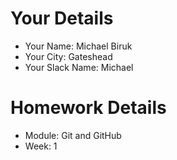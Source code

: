 <!--

The title for your pull request should be made in this format

CITY CLASS_NO - FIRST_NAME LAST_NAME - MODULE - WEEK_NO

For example,

London Class 7 - Chris Owen - HTMl/CSS - Week 1

-->

# Your Details

- Your Name: Michael Biruk
- Your City: Gateshead
- Your Slack Name: Michael

# Homework Details

- Module: Git and GitHub
- Week: 1
